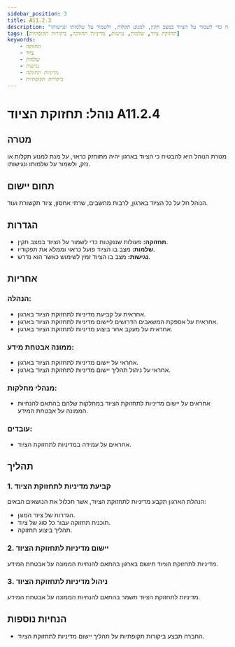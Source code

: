 ```yaml
---
sidebar_position: 3
title: A11.2.3
description: "נוהל לתחזוקת ציוד בארגון, כולל קביעת מדיניות ודרישות לתחזוקה כדי לשמור על הציוד במצב תקין, למנוע תקלות, ולשמור על שלמותו ונגישותו."
tags: [תחזוקת ציוד, שלמות, נגישות, מדיניות תחזוקה, ביקורות תקופתיות]
keywords:
    - תחזוקה
    - ציוד
    - שלמות
    - נגישות
    - מדיניות תחזוקה
    - ביקורות תקופתיות
---
```


# נוהל: תחזוקת הציוד A11.2.4

## מטרה
מטרת הנוהל היא להבטיח כי הציוד בארגון יהיה מתוחזק כראוי, על מנת למנוע תקלות או נזק, ולשמור על שלמותו ונגישותו.

## תחום יישום
הנוהל חל על כל הציוד בארגון, לרבות מחשבים, שרתי אחסון, ציוד תקשורת ועוד.

## הגדרות
- **תחזוקה:** פעולות שננקטות כדי לשמור על הציוד במצב תקין.
- **שלמות:** מצב בו הציוד פועל כראוי וממלא את תפקודיו.
- **נגישות:** מצב בו הציוד זמין לשימוש כאשר הוא נדרש.

## אחריות
### הנהלה:
- אחראית על קביעת מדיניות לתחזוקת הציוד בארגון.
- אחראית על אספקת המשאבים הדרושים ליישום מדיניות לתחזוקת הציוד בארגון.
- אחראית על מעקב אחר ביצוע מדיניות לתחזוקת הציוד בארגון.

### ממונה אבטחת מידע:
- אחראי על יישום מדיניות לתחזוקת הציוד בארגון.
- אחראי על ניהול תהליך יישום מדיניות לתחזוקת הציוד בארגון.

### מנהלי מחלקות:
- אחראים על יישום מדיניות לתחזוקת הציוד במחלקות שלהם בהתאם להנחיות הממונה על אבטחת המידע.

### עובדים:
- אחראים על עמידה במדיניות לתחזוקת הציוד.

## תהליך
### 1. קביעת מדיניות לתחזוקת הציוד
הנהלת הארגון תקבע מדיניות לתחזוקת הציוד, אשר תכלול את הנושאים הבאים:
- הגדרות של ציוד המוגן.
- תוכנית תחזוקה עבור כל סוג של ציוד.
- תהליך ביצוע תחזוקה.

### 2. יישום מדיניות לתחזוקת הציוד
מדיניות לתחזוקת הציוד תיושם בארגון בהתאם להנחיות הממונה על אבטחת המידע.

### 3. ניהול מדיניות לתחזוקת הציוד
מדיניות לתחזוקת הציוד תשמר בהתאם להנחיות הממונה על אבטחת המידע.

## הנחיות נוספות
- החברה תבצע ביקורות תקופתיות על תהליך יישום מדיניות לתחזוקת הציוד.